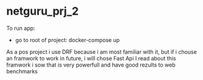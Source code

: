 # netguru_prj_2
To run app:
- go to root of project:
  docker-compose up

As a pos project i use DRF because i am most familiar with it, but if i chouse an framwork to work in future, i will chose 
Fast Api
I read about this framwork i sow that is very powerfull and have good rezults to web benchmarks 

